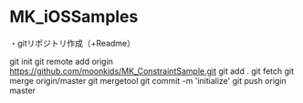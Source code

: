 MK_iOSSamples
=============
・gitリポジトリ作成（+Readme）

git init
git remote add origin https://github.com/moonkids/MK_ConstraintSample.git
git add .
git fetch
git merge origin/master
git mergetool
git commit -m 'initialize'
git push origin master
